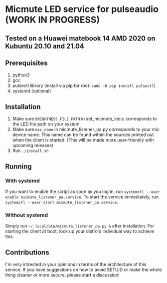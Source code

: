 # Micmute LED service for pulseaudio (WORK IN PROGRESS)
## Tested on a Huawei matebook 14 AMD 2020 on Kubuntu 20.10 and 21.04

## Prerequisites
1. python3
2. gcc
3. pulsectl library (install via pip for root: `sudo -H pip install pulsectl`)
4. systemd (optional)

## Installation
1. Make sure `BRIGHTNESS_FILE_PATH` in set_micmute_led.c corresponds to the LED file path on your system.
2. Make sure `mic_name` in micmute_listener_pa.py corresponds to your mic device name. This name can be found within the sources printed out when the client is started. (This will be made more user-friendly with upcoming releases)
3. Run `./install.sh`

## Running

### With systemd
If you want to enable the script as soon as you log in, run `systemctl --user enable micmute_listener_pa.service`.
To start the service immediately, run `systemctl --user start micmute_listener_pa.service`.

### Without systemd
Simply run `~/.local/bin/micmute_listener_pa.py &` after installation. For starting the client at boot, look up your distro's individual way to achieve this.

## Contributions
I'm very intrested in your opinions in terms of the architecture of this service. If you have suggestions on how to avoid SETUID or make the whole thing cleaner or more secure, please start a discussion!